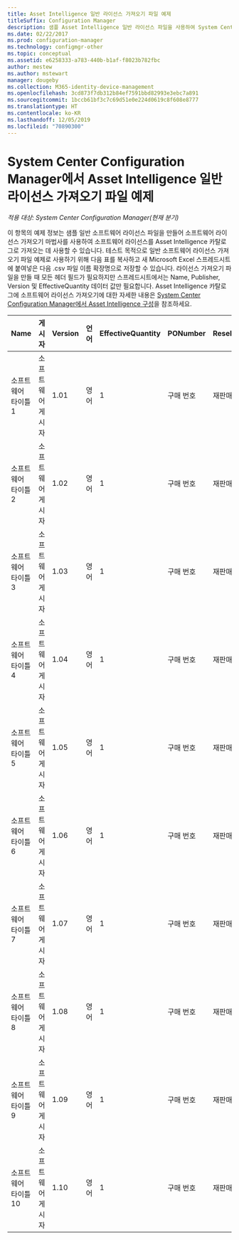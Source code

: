 ```yaml
---
title: Asset Intelligence 일반 라이선스 가져오기 파일 예제
titleSuffix: Configuration Manager
description: 샘플 Asset Intelligence 일반 라이선스 파일을 사용하여 System Center Configuration Manager의 소프트웨어 라이선스를 가져올 수 있도록 합니다.
ms.date: 02/22/2017
ms.prod: configuration-manager
ms.technology: configmgr-other
ms.topic: conceptual
ms.assetid: e6258333-a783-440b-b1af-f8023b782fbc
author: mestew
ms.author: mstewart
manager: dougeby
ms.collection: M365-identity-device-management
ms.openlocfilehash: 3cd873f7db312b84ef7591bbd82993e3ebc7a891
ms.sourcegitcommit: 1bccb61bf3c7c69d51e0e224d0619c8f608e8777
ms.translationtype: HT
ms.contentlocale: ko-KR
ms.lasthandoff: 12/05/2019
ms.locfileid: "70890300"
---
```

# <a name="example-asset-intelligence-general-license-import-file-in-system-center-configuration-manager"></a>System Center Configuration Manager에서 Asset Intelligence 일반 라이선스 가져오기 파일 예제

*적용 대상: System Center Configuration Manager(현재 분기)*

이 항목의 예제 정보는 샘플 일반 소프트웨어 라이선스 파일을 만들어 소프트웨어 라이선스 가져오기 마법사를 사용하여 소프트웨어 라이선스를 Asset Intelligence 카탈로그로 가져오는 데 사용할 수 있습니다. 테스트 목적으로 일반 소프트웨어 라이선스 가져오기 파일 예제로 사용하기 위해 다음 표를 복사하고 새 Microsoft Excel 스프레드시트에 붙여넣은 다음 .csv 파일 이름 확장명으로 저장할 수 있습니다. 라이선스 가져오기 파일을 만들 때 모든 헤더 필드가 필요하지만 스프레드시트에서는 Name, Publisher, Version 및 EffectiveQuantity 데이터 값만 필요합니다. Asset Intelligence 카탈로그에 소프트웨어 라이선스 가져오기에 대한 자세한 내용은 [System Center Configuration Manager에서 Asset Intelligence 구성](../../../../core/clients/manage/asset-intelligence/configuring-asset-intelligence.md)을 참조하세요.  

|Name|게시자|Version|언어|EffectiveQuantity|PONumber|ResellerName|DateOfPurchase|SupportPurchased|SupportExpirationDate|설명|  
|----------|---------------|-------------|--------------|-----------------------|--------------|------------------|--------------------|----------------------|---------------------------|--------------|  
|소프트웨어 타이틀 1|소프트웨어 게시자|1.01|영어|1|구매 번호|재판매인 이름|10/10/2010|0|10/10/2012|설명|  
|소프트웨어 타이틀 2|소프트웨어 게시자|1.02|영어|1|구매 번호|재판매인 이름|10/10/2010|0|10/10/2012|설명|  
|소프트웨어 타이틀 3|소프트웨어 게시자|1.03|영어|1|구매 번호|재판매인 이름|10/10/2010|0|10/10/2012|설명|  
|소프트웨어 타이틀 4|소프트웨어 게시자|1.04|영어|1|구매 번호|재판매인 이름|10/10/2010|0|10/10/2012|설명|  
|소프트웨어 타이틀 5|소프트웨어 게시자|1.05|영어|1|구매 번호|재판매인 이름|10/10/2010|0|10/10/2012|설명|  
|소프트웨어 타이틀 6|소프트웨어 게시자|1.06|영어|1|구매 번호|재판매인 이름|10/10/2010|0|10/10/2012|설명|  
|소프트웨어 타이틀 7|소프트웨어 게시자|1.07|영어|1|구매 번호|재판매인 이름|10/10/2010|0|10/10/2012|설명|  
|소프트웨어 타이틀 8|소프트웨어 게시자|1.08|영어|1|구매 번호|재판매인 이름|10/10/2010|0|10/10/2012|설명|  
|소프트웨어 타이틀 9|소프트웨어 게시자|1.09|영어|1|구매 번호|재판매인 이름|10/10/2010|0|10/10/2012|설명|  
|소프트웨어 타이틀 10|소프트웨어 게시자|1.10|영어|1|구매 번호|재판매인 이름|10/10/2010|0|10/10/2012|설명|  

